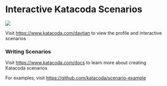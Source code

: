 # Interactive Katacoda Scenarios

[![](http://shields.katacoda.com/katacoda/davtian/count.svg)](https://www.katacoda.com/davtian "Get your profile on Katacoda.com")

Visit https://www.katacoda.com/davtian to view the profile and interactive scenarios

### Writing Scenarios
Visit https://www.katacoda.com/docs to learn more about creating Katacoda scenarios

For examples, visit https://github.com/katacoda/scenario-example
